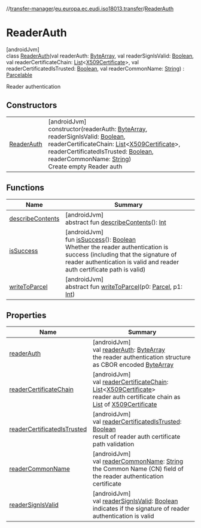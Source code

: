 //[transfer-manager](../../../index.md)/[eu.europa.ec.eudi.iso18013.transfer](../index.md)/[ReaderAuth](index.md)

# ReaderAuth

[androidJvm]\
class [ReaderAuth](index.md)(val readerAuth: [ByteArray](https://kotlinlang.org/api/latest/jvm/stdlib/kotlin/-byte-array/index.html), val readerSignIsValid: [Boolean](https://kotlinlang.org/api/latest/jvm/stdlib/kotlin/-boolean/index.html), val readerCertificateChain: [List](https://kotlinlang.org/api/latest/jvm/stdlib/kotlin.collections/-list/index.html)&lt;[X509Certificate](https://developer.android.com/reference/kotlin/java/security/cert/X509Certificate.html)&gt;, val readerCertificatedIsTrusted: [Boolean](https://kotlinlang.org/api/latest/jvm/stdlib/kotlin/-boolean/index.html), val readerCommonName: [String](https://kotlinlang.org/api/latest/jvm/stdlib/kotlin/-string/index.html)) : [Parcelable](https://developer.android.com/reference/kotlin/android/os/Parcelable.html)

Reader authentication

## Constructors

| | |
|---|---|
| [ReaderAuth](-reader-auth.md) | [androidJvm]<br>constructor(readerAuth: [ByteArray](https://kotlinlang.org/api/latest/jvm/stdlib/kotlin/-byte-array/index.html), readerSignIsValid: [Boolean](https://kotlinlang.org/api/latest/jvm/stdlib/kotlin/-boolean/index.html), readerCertificateChain: [List](https://kotlinlang.org/api/latest/jvm/stdlib/kotlin.collections/-list/index.html)&lt;[X509Certificate](https://developer.android.com/reference/kotlin/java/security/cert/X509Certificate.html)&gt;, readerCertificatedIsTrusted: [Boolean](https://kotlinlang.org/api/latest/jvm/stdlib/kotlin/-boolean/index.html), readerCommonName: [String](https://kotlinlang.org/api/latest/jvm/stdlib/kotlin/-string/index.html))<br>Create empty Reader auth |

## Functions

| Name | Summary |
|---|---|
| [describeContents](../-request-document/index.md#-1578325224%2FFunctions%2F-360525760) | [androidJvm]<br>abstract fun [describeContents](../-request-document/index.md#-1578325224%2FFunctions%2F-360525760)(): [Int](https://kotlinlang.org/api/latest/jvm/stdlib/kotlin/-int/index.html) |
| [isSuccess](is-success.md) | [androidJvm]<br>fun [isSuccess](is-success.md)(): [Boolean](https://kotlinlang.org/api/latest/jvm/stdlib/kotlin/-boolean/index.html)<br>Whether the reader authentication is success (including that the signature of reader authentication is valid and reader auth certificate path is valid) |
| [writeToParcel](../-request-document/index.md#-1754457655%2FFunctions%2F-360525760) | [androidJvm]<br>abstract fun [writeToParcel](../-request-document/index.md#-1754457655%2FFunctions%2F-360525760)(p0: [Parcel](https://developer.android.com/reference/kotlin/android/os/Parcel.html), p1: [Int](https://kotlinlang.org/api/latest/jvm/stdlib/kotlin/-int/index.html)) |

## Properties

| Name | Summary |
|---|---|
| [readerAuth](reader-auth.md) | [androidJvm]<br>val [readerAuth](reader-auth.md): [ByteArray](https://kotlinlang.org/api/latest/jvm/stdlib/kotlin/-byte-array/index.html)<br>the reader authentication structure as CBOR encoded [ByteArray](https://kotlinlang.org/api/latest/jvm/stdlib/kotlin/-byte-array/index.html) |
| [readerCertificateChain](reader-certificate-chain.md) | [androidJvm]<br>val [readerCertificateChain](reader-certificate-chain.md): [List](https://kotlinlang.org/api/latest/jvm/stdlib/kotlin.collections/-list/index.html)&lt;[X509Certificate](https://developer.android.com/reference/kotlin/java/security/cert/X509Certificate.html)&gt;<br>reader auth certificate chain as [List](https://kotlinlang.org/api/latest/jvm/stdlib/kotlin.collections/-list/index.html) of [X509Certificate](https://developer.android.com/reference/kotlin/java/security/cert/X509Certificate.html) |
| [readerCertificatedIsTrusted](reader-certificated-is-trusted.md) | [androidJvm]<br>val [readerCertificatedIsTrusted](reader-certificated-is-trusted.md): [Boolean](https://kotlinlang.org/api/latest/jvm/stdlib/kotlin/-boolean/index.html)<br>result of reader auth certificate path validation |
| [readerCommonName](reader-common-name.md) | [androidJvm]<br>val [readerCommonName](reader-common-name.md): [String](https://kotlinlang.org/api/latest/jvm/stdlib/kotlin/-string/index.html)<br>the Common Name (CN) field of the reader authentication certificate |
| [readerSignIsValid](reader-sign-is-valid.md) | [androidJvm]<br>val [readerSignIsValid](reader-sign-is-valid.md): [Boolean](https://kotlinlang.org/api/latest/jvm/stdlib/kotlin/-boolean/index.html)<br>indicates if the signature of reader authentication is valid |
